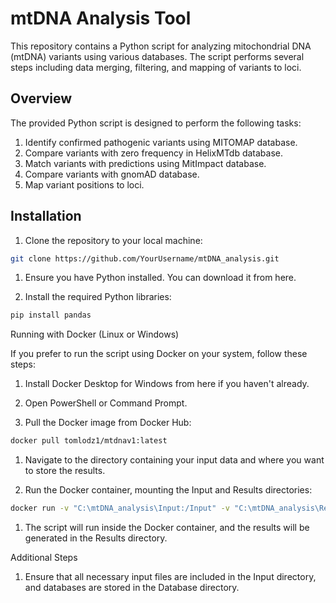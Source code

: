 # mtDNA Analysis Tool

This repository contains a Python script for analyzing mitochondrial DNA (mtDNA) variants using various databases. The script performs several steps including data merging, filtering, and mapping of variants to loci.

## Overview

The provided Python script is designed to perform the following tasks:

1. Identify confirmed pathogenic variants using MITOMAP database.
2. Compare variants with zero frequency in HelixMTdb database.
3. Match variants with predictions using MitImpact database.
4. Compare variants with gnomAD database.
5. Map variant positions to loci.

## Installation

1. Clone the repository to your local machine:

```bash
git clone https://github.com/YourUsername/mtDNA_analysis.git
```
1. Ensure you have Python installed. You can download it from here.

2. Install the required Python libraries:

```bash
pip install pandas
```

Running with Docker (Linux or Windows)

If you prefer to run the script using Docker on your system, follow these steps:

1. Install Docker Desktop for Windows from here if you haven't already.

2. Open PowerShell or Command Prompt.

3. Pull the Docker image from Docker Hub:
   
```bash
docker pull tomlodz1/mtdnav1:latest
```

1. Navigate to the directory containing your input data and where you want to store the results. 

2. Run the Docker container, mounting the Input and Results directories:
   
```bash
docker run -v "C:\mtDNA_analysis\Input:/Input" -v "C:\mtDNA_analysis\Results:/Results" tomlodz1/mtdnav1:latest
```

1. The script will run inside the Docker container, and the results will be generated in the Results directory.

Additional Steps

1. Ensure that all necessary input files are included in the Input directory, and databases are stored in the Database directory.
